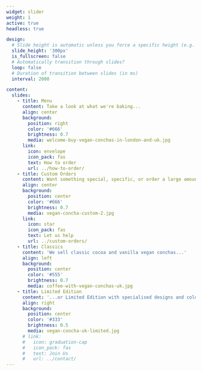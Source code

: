 ```yaml
---
widget: slider
weight: 1
active: true
headless: true

design:
  # Slide height is automatic unless you force a specific height (e.g. '400px')
  slide_height: '300px'
  is_fullscreen: false
  # Automatically transition through slides?
  loop: false
  # Duration of transition between slides (in ms)
  interval: 2000

content:
  slides:
    - title: Menu
      content: Take a look at what we're baking...
      align: center
      background:
        position: right
        color: '#666'
        brightness: 0.7
        media: welcome-buy-vegan-conchas-in-london-and-uk.jpg
      link:
        icon: envelope
        icon_pack: fas
        text: How to order
        url: ../how-to-order/
    - title: Custom Orders
      content: Want something special, specific, or order a large amount?
      align: center
      background:
        position: center
        color: '#666'
        brightness: 0.7 
        media: vegan-concha-custom-2.jpg
      link:
        icon: star
        icon_pack: fas
        text: Let us help
        url: ../custom-orders/
    - title: Classics 
      content: 'We sell classic cocoa and vanilla vegan conchas...'
      align: left
      background:
        position: center
        color: '#555'
        brightness: 0.7
        media: coffee-with-vegan-conchas-uk.jpg
    - title: Limited Edition
      content: '...or Limited Edition with specialised designs and colours'
      align: right
      background:
        position: center
        color: '#333'
        brightness: 0.5
        media: vegan-concha-uk-limited.jpg
      # link:
      #   icon: graduation-cap
      #   icon_pack: fas
      #   text: Join Us
      #   url: ../contact/
---
```

